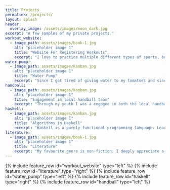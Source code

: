 ```yaml
---
title: Projects
permalink: /projects/
layout: splash
header:
  overlay_image: /assets/images/moon_dark.jpg
excerpt: "A few samples of my private projects."
workout_website:
  - image_path: assets/images/book-1.jpg
    alt: "placeholder image 1"
    title: "Website For Registering Workouts"
    excerpt: "I love to practice multiple different types of sports, but have not found a tool which allows me to register all my workouts in one place. So I decided to build my own. This quickly became a very good platform for me to gain practical experience in web-programming, testing, continous integration and many more aspects of software development. The backend is written in django and communicates with the client through an REST API. The client is built in react and is using both hooks, redux and sagas. It is a work in progress but my ambision is to soon  publish the website for you to view."
water_pump:
  - image_path: assets/images/kanban.jpg
    alt: "placeholder image 1"
    title: "Water Pump"
    excerpt: "Since I got tired of giving water to my tomatoes and since they limited the amount of time one could spend away from home i decided to build a watering system for my plants. I used an esp as client which controlled the pump and gained in building this system I gained experience with soldering, relay cards, circut diagrams and much more. As a challenge I decided to implement the server side from scratch which included buliding an server with express which communicated with the esp through an mqtt broker, logged the values with InfluxDB, presented infomation with grafana and automated the watering with node-red."
handball:
  - image_path: assets/images/kanban.jpg
    alt: "placeholder image 1"
    title: "Engagement in local handball team"
    excerpt: "Through my youth I was a engaged in both the local handball and fotball team. Later, I returned to handball in the role of responsible for a youth teams physical training. This was a role I held for over 4 years and had the luxuray to be a part of an incredibly competent group of coaches. With good structure, lots of engagement and many hours of ward work we became the largest team in our age category and managed to have all 3 of our teams to be a part of the last 32 teams standing in the Swedish Championship. Something which had never been done before. </br> This engagement resulted in many hours of contemplating and learning about how I could best contribute to the development of the players. I took multiple courses, planned countless workout-sessions and developed a website (https://hjhulugi.wordpress.com/) where the players could take part of my thoughts regarding exercise, sleep, nutriton and mental aspects. "
haskell:
  - image_path: assets/images/kanban.jpg
    alt: "placeholder image 1"
    title: "Algorithms in Haskell"
    excerpt: "Haskell is a purely functional programming language. Learing haskell requires one to change the way of thinking about programming and adapt a new paradigm. I have used haskell to solve a few common CS-problems which can be found in [this repo](https://github.com/Dojde/haskell-algorithms.git). Currently, only a few problems displayed but I would argue that to be able to solve them in haskell requires quite a lot of effort. "
literature:
  - image_path: assets/images/book-1.jpg
    alt: "placeholder image 1"
    title: "Literature"
    excerpt: "My favourite genre is non-fiction. I deeply appreciate a well-written book which manages to explain the underlying reason of why things are as they are and presents new perspectives on everyday things. Therefore, some of my favourite subjects to read about in my sparetime have been psychology and behavioral economics."
---
```


{% include feature_row id="workout_website" type="left" %}
{% include feature_row id="literature" type="right" %}
{% include feature_row id="water_pump" type="left" %}
{% include feature_row id="haskell" type="right" %}
{% include feature_row id="handball" type="left" %}
